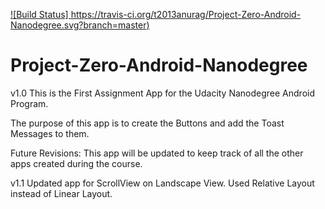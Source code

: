 [![Build Status] https://travis-ci.org/t2013anurag/Project-Zero-Android-Nanodegree.svg?branch=master)](https://travis-ci.org/t2013anurag/Project-Zero-Android-Nanodegree)


# Project-Zero-Android-Nanodegree
v1.0
This is the First Assignment App for the Udacity Nanodegree Android Program.

The purpose of this app is to create the Buttons and add the Toast Messages to them.

Future Revisions: 
This app will be updated to keep track of all the other apps created during the course.

v1.1
Updated app for ScrollView on Landscape View.
Used Relative Layout instead of Linear Layout.

